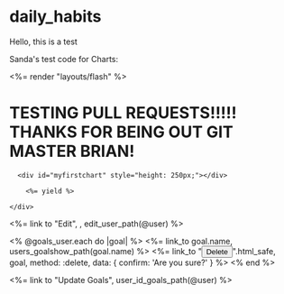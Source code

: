 # daily_habits

Hello, this is a test

Sanda's test code for Charts:

<body>
    <div class="container">
    <%= render "layouts/flash" %>
      <h1>TESTING PULL REQUESTS!!!!! THANKS FOR BEING OUT GIT MASTER BRIAN!</h1>

      <div id="myfirstchart" style="height: 250px;"></div>

<script>

new Morris.Line({
  // ID of the element in which to draw the chart.
  element: 'myfirstchart',

  // Chart data records -- each entry in this array corresponds to a point on
  // the chart.
  data: [
    { year: '2008', value: 20 },
    { year: '2009', value: 10 },
    { year: '2010', value: 5 },
    { year: '2011', value: 5 },
    { year: '2012', value: 20 }
  ],

  // The name of the data record attribute that contains x-values.
  xkey: 'year',

  // A list of names of data record attributes that contain y-values.
  ykeys: ['value'],

  // Labels for the ykeys -- will be displayed when you hover over the
  // chart.

  labels: ['Value']
});

</script>

        <%= yield %>

    </div>
  </body>
</html>




  <%= link to "Edit", , edit_user_path(@user) %>

  <% @goals_user.each do |goal| %>
    <tr>
      <td><%= link_to goal.name, users_goalshow_path(goal.name) %></td>
      <td><%= link_to "<button type='button' class='btn btn-primary'>Delete</button>".html_safe, goal, method: :delete, data: { confirm: 'Are you sure?' } %></td>
    </tr>
  <% end %>
  <!-- List out the goals, collection boxes, maybe change to radio buttons later-->

  <%= link to "Update Goals", user_id_goals_path(@user) %>

